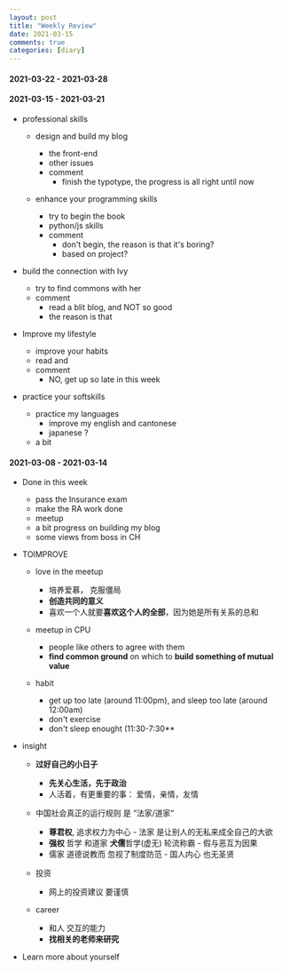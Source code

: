 ```yaml
---
layout: post
title: "Weekly Review"
date: 2021-03-15
comments: true
categories: [diary]
---
```


#### 2021-03-22 - 2021-03-28

#### 2021-03-15 - 2021-03-21
* professional skills
   - design and build my blog
     + the front-end
     + other issues
     + comment
         - finish the typotype, the progress is all right until now

   - enhance your programming skills
     + try to begin the book <lisp in small pieces>
     + python/js skills
     + comment
         - don't begin, the reason is that it's boring?
         - based on project?

* build the connection with Ivy
   - try to find commons with her
   - comment
     + read a blit blog, and NOT so good
     + the reason is that

* Improve my lifestyle
   - improve your habits
   - read <atomic habits> and <mastery>
   - comment
     + NO, get up so late in this week

* practice your softskills
   - practice my languages
     + improve my english and cantonese
     + japanese ?
   - a bit


#### 2021-03-08 -  2021-03-14
  * Done in this week
    - pass the Insurance exam
    - make the RA work done
    - meetup
    - a bit progress on building my blog
    - some views from boss in CH


  * TOIMPROVE
    - love in the meetup
      + 培养爱慕， 克服僵局
      + **创造共同的意义**
      + 喜欢一个人就要**喜欢这个人的全部**，因为她是所有关系的总和

    - meetup in CPU
      + people like others to agree with them
      + **find common ground** on which to **build something of mutual value**

    - habit
      + get up too late (around 11:00pm), and sleep too late (around 12:00am)
      + don't exercise
      + don't sleep enought (11:30-7:30**

  * insight
    - **过好自己的小日子**
      + **先关心生活，先于政治**
      + 人活着，有更重要的事： 爱情，亲情，友情

    - 中国社会真正的运行规则 是 “法家/道家“
      + **尊君权**, 追求权力为中心  - 法家 是让别人的无私来成全自己的大欲
      +  **强权** 哲学 和道家 **犬儒**哲学(虚无) 轮流称霸 - 假与恶互为因果
      + 儒家 道德说教而 忽视了制度防范  - 国人内心 也无圣贤

    - 投资
      + 网上的投资建议 要谨慎

    - career
      + 和人 交互的能力
      + **找相关的老师来研究**

  *  Learn more about yourself
